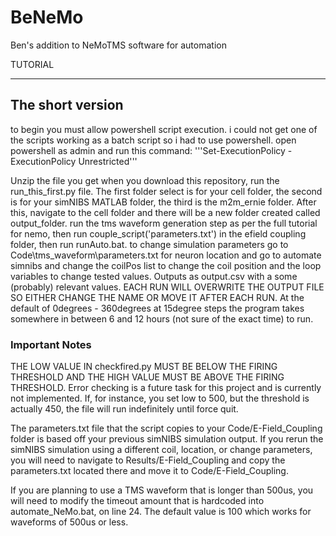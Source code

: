 # BeNeMo
Ben's addition to NeMoTMS software for automation


TUTORIAL
___________________________________________________________________
## The short version

to begin you must allow powershell script execution. i could not get one of the scripts working as a batch script so i had to use powershell. open powershell as admin and run this command: '''Set-ExecutionPolicy -ExecutionPolicy Unrestricted'''

Unzip the file you get when you download this repository, run the run_this_first.py file. The first folder select is for your cell folder, the second is for your simNIBS MATLAB folder, the third is the m2m_ernie folder. After this, navigate to the cell folder and there will be a new folder created called output_folder. run the tms waveform generation step as per the full tutorial for nemo, then run couple_script('parameters.txt') in the efield coupling folder, then run runAuto.bat. to change simulation parameters go to Code\tms_waveform\parameters.txt for neuron location and go to automate simnibs and change the coilPos list to change the coil position and the loop variables to change tested values. Outputs as output.csv with a some (probably) relevant values. 
EACH RUN WILL OVERWRITE THE OUTPUT FILE SO EITHER CHANGE THE NAME OR MOVE IT AFTER EACH RUN.
At the default of 0degrees - 360degrees at 15degree steps the program takes somewhere in between 6 and 12 hours (not sure of the exact time) to run.



### Important Notes

THE LOW VALUE IN checkfired.py MUST BE BELOW THE FIRING THRESHOLD AND THE HIGH VALUE MUST BE ABOVE THE FIRING THRESHOLD. Error checking is a future task for this project and is currently not implemented. If, for instance, you set low to 500, but the threshold is actually 450, the file will run indefinitely until force quit.

The parameters.txt file that the script copies to your Code/E-Field_Coupling folder is based off your previous simNIBS simulation output. If you rerun the simNIBS simulation using a different coil, location, or change parameters, you will need to navigate to Results/E-Field_Coupling and copy the parameters.txt located there and move it to Code/E-Field_Coupling.

If you are planning to use a TMS waveform that is longer than 500us, you will need to modify the timeout amount that is hardcoded into automate_NeMo.bat, on line 24. The default value is 100 which works for waveforms of 500us or less.
